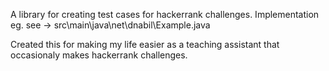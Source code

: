 A library for creating test cases for hackerrank challenges.
Implementation eg. see -> src\main\java\net\dnabil\Example.java

Created this for making my life easier as a teaching assistant that occasionaly makes hackerrank challenges.
